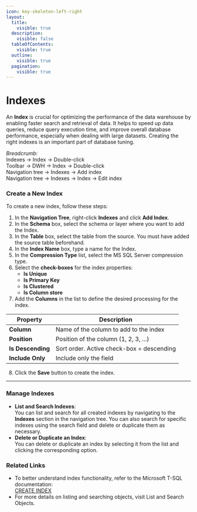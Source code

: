 ```yaml
---
icon: key-skeleton-left-right
layout:
  title:
    visible: true
  description:
    visible: false
  tableOfContents:
    visible: true
  outline:
    visible: true
  pagination:
    visible: true
---
```


# Indexes

An **Index** is crucial for optimizing the performance of the data warehouse by enabling faster search and retrieval of data. It helps to speed up data queries, reduce query execution time, and improve overall database performance, especially when dealing with large datasets. Creating the right indexes is an important part of database tuning.

_Breadcrumb:_\
Indexes → Index → Double-click\
Toolbar → DWH → Index → Double-click\
Navigation tree → Indexes → Add index\
Navigation tree → Indexes → Index → Edit index

### **Create a New Index**

To create a new index, follow these steps:

1. In the **Navigation Tree**, right-click **Indexes** and click **Add Index**.
2. In the **Schema** box, select the schema or layer where you want to add the Index.
3. In the **Table** box, select the table from the source. You must have added the source table beforehand.
4. In the **Index Name** box, type a name for the Index.
5. In the **Compression Type** list, select the MS SQL Server compression type.
6. Select the **check-boxes** for the index properties:
   * **Is Unique**
   * **Is Primary Key**
   * **Is Clustered**
   * **Is Column store**
7. Add the **Columns** in the list to define the desired processing for the index.

| Property          | Description                               |
| ----------------- | ----------------------------------------- |
| **Column**        | Name of the column to add to the index    |
| **Position**      | Position of the column (1, 2, 3, ...)     |
| **Is Descending** | Sort order. Active check-box = descending |
| **Include Only**  | Include only the field                    |

8. Click the **Save** button to create the index.

***

### **Manage Indexes**

* **List and Search Indexes**:\
  You can list and search for all created indexes by navigating to the **Indexes** section in the navigation tree. You can also search for specific indexes using the search field and delete or duplicate them as necessary.
* **Delete or Duplicate an Index**:\
  You can delete or duplicate an index by selecting it from the list and clicking the corresponding option.

### **Related Links**

* To better understand index functionality, refer to the Microsoft T-SQL documentation:\
  [CREATE INDEX](https://docs.microsoft.com/en-us/sql/t-sql/statements/create-index-transact-sql?view=sql-server-ver15)
* For more details on listing and searching objects, visit List and Search Objects.
